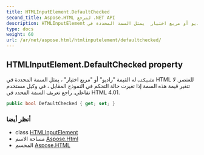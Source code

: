 ```yaml
---
title: HTMLInputElement.DefaultChecked
second_title: Aspose.HTML لمرجع .NET API
description: HTMLInputElement ملكية. متىيكتب له القيمة راديو أو مربع اختيار  يمثل السمة المحددة في HTML للعنصر. لا تتغير قيمة هذه السمة إذا تغيرت حالة التحكم في النموذج المقابل  في وكيل مستخدم تفاعلي. راجع تعريف السمة المحدد في HTML 4.01.
type: docs
weight: 60
url: /ar/net/aspose.html/htmlinputelement/defaultchecked/
---
```

## HTMLInputElement.DefaultChecked property

متى`يكتب` له القيمة "راديو" أو "مربع اختيار" ، يمثل السمة المحددة في HTML للعنصر. لا تتغير قيمة هذه السمة إذا تغيرت حالة التحكم في النموذج المقابل ، في وكيل مستخدم تفاعلي. راجع تعريف السمة المحدد في HTML 4.01.

```csharp
public bool DefaultChecked { get; set; }
```

### أنظر أيضا

* class [HTMLInputElement](../)
* مساحة الاسم [Aspose.Html](../../htmlinputelement/)
* المجسم [Aspose.HTML](../../../)



